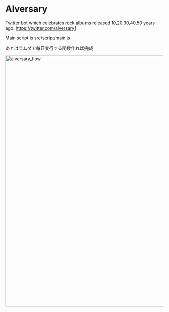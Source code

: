 # Alversary
Twitter bot which celebrates rock albums released 10,20,30,40,50 years ago.
https://twitter.com/alversary1

Main script is src/script/main.js

あとはラムダで毎日実行する関数作れば完成

<img width="797" alt="alversary_flow" src="https://user-images.githubusercontent.com/56471151/99900622-07d56500-2cf4-11eb-9f43-a2e1afb3792a.png">
